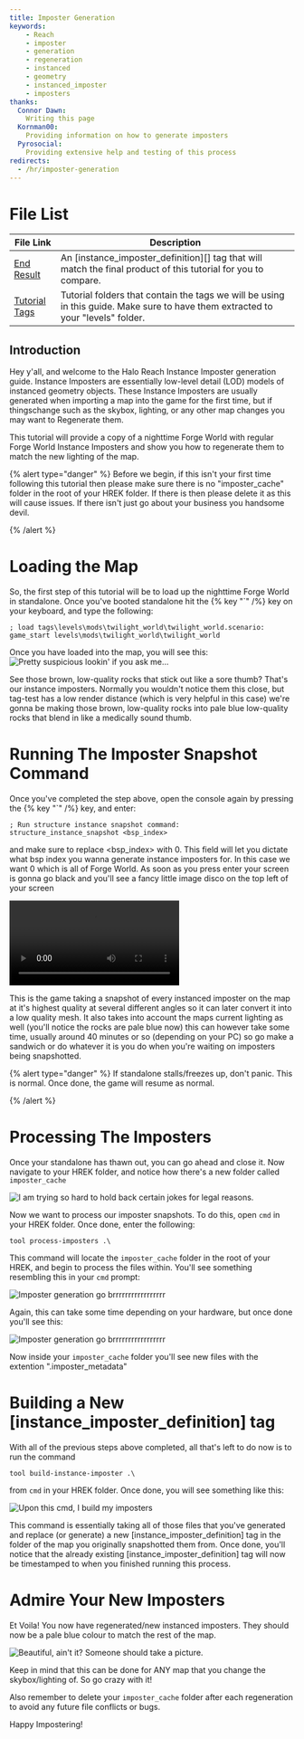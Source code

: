```yaml
---
title: Imposter Generation
keywords:
    - Reach
    - imposter
    - generation
    - regeneration
    - instanced
    - geometry
    - instanced_imposter
    - imposters
thanks:
  Connor Dawn:
    Writing this page
  Kornman00:
    Providing information on how to generate imposters
  Pyrosocial:
    Providing extensive help and testing of this process
redirects:
  - /hr/imposter-generation
---
```



# File List
| File Link                                                                                                         | Description
|------------------------------------------------------------------------------------------------------------------ | --------------------------------------------------------------------------------
[End Result](https://drive.google.com/file/d/1b2upKsiYUlI3Nji-8L2UteFU3ipU1YY7/view?usp=sharing)                    | An [instance_imposter_definition][] tag that will  match the final product of this tutorial for you to compare.
[Tutorial Tags](https://drive.google.com/file/d/1tFy3f72YZ59VaFrWn8CqkEg8aRiAEJAg/view?usp=sharing)                 | Tutorial folders that contain the tags we will be using in this guide. Make sure to have them extracted to your "levels" folder.


## Introduction

Hey y'all, and welcome to the Halo Reach Instance Imposter generation guide. 
Instance Imposters are essentially low-level detail (LOD) models of instanced geometry objects. These Instance Imposters are usually generated when importing a map into the game for the first time, but if thingschange such as the skybox, lighting, or any other map changes you may want to Regenerate them. 

This tutorial will provide a copy of a nighttime Forge World with regular Forge World Instance Imposters and show you how to regenerate them to match the new lighting of the map.

{% alert type="danger" %}
Before we begin, if this isn't your first time following this tutorial then please make sure there is no "imposter_cache" folder in the root of your HREK folder. If there is then please delete it as this will cause issues. If there isn't just go about your business you handsome devil.

{% /alert %}

# Loading the Map

So, the first step of this tutorial will be to load up the nighttime Forge World in standalone. Once you've booted standalone hit the {% key "`" /%} key on your keyboard, and type the following:

```console
; load tags\levels\mods\twilight_world\twilight_world.scenario:
game_start levels\mods\twilight_world\twilight_world
```

Once you have loaded into the map, you will see this:
![](imposter1.jpg "Pretty suspicious lookin' if you ask me...")

See those brown, low-quality rocks that stick out like a sore thumb? That's our instance imposters. Normally you wouldn't notice them this close, but tag-test has a low render distance (which is very helpful in this case) we're gonna be making those brown, low-quality rocks into pale blue low-quality rocks that blend in like a medically sound thumb.

# Running The Imposter Snapshot Command

Once you've completed the step above, open the console again by pressing the {% key "`" /%} key, and enter:

```console
; Run structure instance snapshot command:
structure_instance_snapshot <bsp_index>
```
and make sure to replace <bsp_index> with 0. This field will let you dictate what bsp index you wanna generate instance imposters for. In this case we want 0 which is all of Forge World.
As soon as you press enter your screen is gonna go black and you'll see a fancy little image disco on the top left of your screen

![](imposter_generation.mp4 "This makes my eyes hurt nearly as much as my soul.")

This is the game taking a snapshot of every instanced imposter on the map at it's highest quality at several different angles so it can later convert it into a low quality mesh. It also takes into account the maps current lighting as well (you'll notice the rocks are pale blue now) this can however take some time, usually around 40 minutes or so (depending on your PC) so go make a sandwich or do whatever it is you do when you're waiting on imposters being snapshotted.

{% alert type="danger" %}
If standalone stalls/freezes up, don't panic. This is normal. Once done, the game will resume as normal.

{% /alert %}

# Processing The Imposters

Once your standalone has thawn out, you can go ahead and close it. Now navigate to your HREK folder, and notice how there's a new folder called `imposter_cache`

![](imposter3.jpg "I am trying so hard to hold back certain jokes for legal reasons.")

Now we want to process our imposter snapshots. To do this, open `cmd` in your HREK folder. Once done, enter the following:

```console
tool process-imposters .\
```
This command will locate the `imposter_cache` folder in the root of your HREK, and begin to process the files within. You'll see something resembling this in your `cmd` prompt:

![](imposter4.jpg "Imposter generation go brrrrrrrrrrrrrrrrr")

Again, this can take some time depending on your hardware, but once done you'll see this:

![](imposter5.jpg "Imposter generation go brrrrrrrrrrrrrrrrr")

Now inside your `imposter_cache` folder you'll see new files with the extention ".imposter_metadata"


# Building a New [instance_imposter_definition] tag

With all of the previous steps above completed, all that's left to do now is to run the command
```console
tool build-instance-imposter .\
```
from `cmd` in your HREK folder. Once done, you will see something like this:

![](imposter6.jpg "Upon this cmd, I build my imposters")

This command is essentially taking all of those files that you've generated and replace (or generate) a new [instance_imposter_definition] tag in the folder of the map you originally snapshotted them from.
Once done, you'll notice that the already existing [instance_imposter_definition] tag will now be timestamped to when you finished running this process.

# Admire Your New Imposters

Et Voila! You now have regenerated/new instanced imposters. They should now be a pale blue colour to match the rest of the map.

![](imposter7.jpg "Beautiful, ain't it? Someone should take a picture.")

Keep in mind that this can be done for ANY map that you change the skybox/lighting of. So go crazy with it!

Also remember to delete your `imposter_cache` folder after each regeneration to avoid any future file conflicts or bugs.

Happy Impostering!